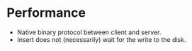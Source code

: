 # Performance

* Native binary protocol between client and server.
* Insert does not (necessarily) wait for the write to the disk.



